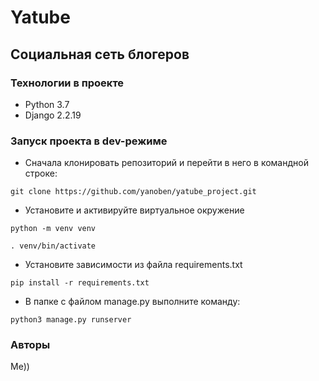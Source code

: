 # Yatube
## Социальная сеть блогеров
### Технологии в проекте
- Python 3.7
- Django 2.2.19

### Запуск проекта в dev-режиме
- Сначала клонировать репозиторий и перейти в него в командной строке:

```
git clone https://github.com/yanoben/yatube_project.git
```

- Установите и активируйте виртуальное окружение
```
python -m venv venv

. venv/bin/activate
```

- Установите зависимости из файла requirements.txt
```
pip install -r requirements.txt
``` 

- В папке с файлом manage.py выполните команду:
```
python3 manage.py runserver
```
### Авторы
Me))
